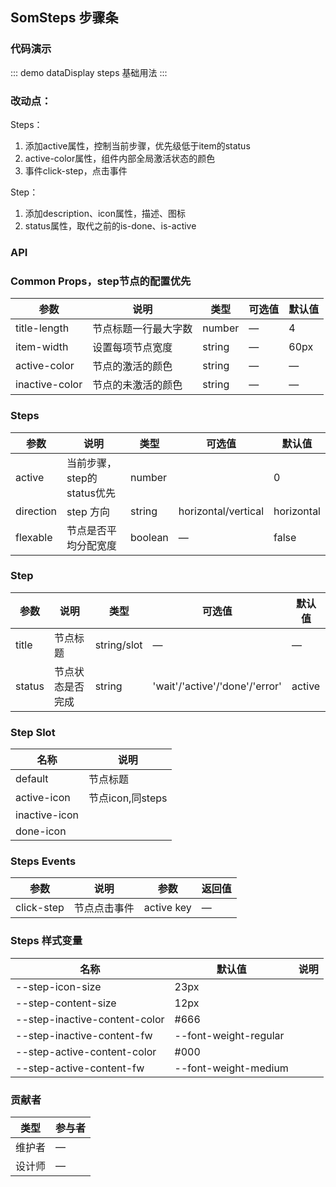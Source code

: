 ## SomSteps 步骤条

### 代码演示

::: demo dataDisplay steps
基础用法
:::

### 改动点：

Steps：

1. 添加active属性，控制当前步骤，优先级低于item的status
2. active-color属性，组件内部全局激活状态的颜色
3. 事件click-step，点击事件

Step：

1. 添加description、icon属性，描述、图标
2. status属性，取代之前的is-done、is-active
### API
### Common Props，step节点的配置优先

| 参数           | 说明                 | 类型        | 可选值 | 默认值 |
| -------------- | -------------------- | ----------- | ------ | ------ |
| title-length   | 节点标题一行最大字数 | number      | —      | 4      |
| item-width     | 设置每项节点宽度     | string      | —      | 60px   |
| active-color   | 节点的激活的颜色     | string      | —      | —      |
| inactive-color | 节点的未激活的颜色   | string      | —      | —      |

### Steps

| 参数      | 说明                       | 类型    | 可选值              | 默认值     |
| --------- | -------------------------- | ------- | ------------------- | ---------- |
| active    | 当前步骤，step的status优先 | number  |                     | 0          |
| direction | step 方向                  | string  | horizontal/vertical | horizontal |
| flexable  | 节点是否平均分配宽度       | boolean | —                   | false      |

### Step

| 参数   | 说明             | 类型        | 可选值                         | 默认值 |
| ------ | ---------------- | ----------- | ------------------------------ | ------ |
| title  | 节点标题         | string/slot | —                              | —      |
| status | 节点状态是否完成 | string      | 'wait'/'active'/'done'/'error' | active |

### Step Slot

| 名称          | 说明             |
| ------------- | ---------------- |
| default       | 节点标题         |
| active-icon   | 节点icon,同steps |
| inactive-icon |                  |
| done-icon     |                  |

### Steps Events

| 参数       | 说明         | 参数       | 返回值 |
| ---------- | ------------ | ---------- | ------ |
| click-step | 节点点击事件 | active key | —      |

### Steps 样式变量

| 名称                          | 默认值                | 说明     |
| ----------------------------- | --------------------- | -------- |
| --step-icon-size     | 23px                  |    |
| --step-content-size  | 12px                  |          |
| --step-inactive-content-color | #666                  |          |
| --step-inactive-content-fw    | --font-weight-regular |          |
| --step-active-content-color   | #000                  |          |
| --step-active-content-fw      | --font-weight-medium  |          |

### 贡献者
| 类型       | 参与者                          |
|---------- |--------------------------------  |
| 维护者 | — |
| 设计师 | — |
